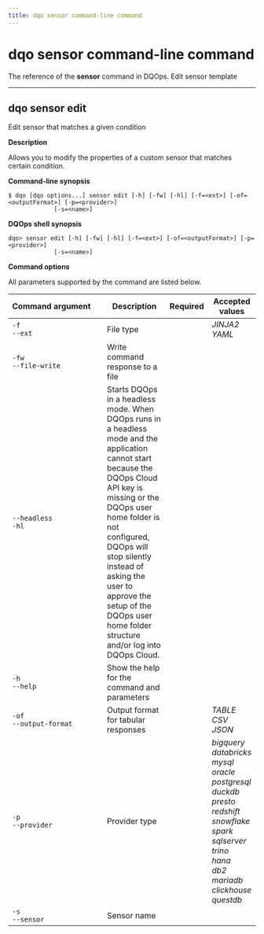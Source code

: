 ```yaml
---
title: dqo sensor command-line command
---
```

# dqo sensor command-line command
The reference of the **sensor** command in DQOps. Edit sensor template



___

## dqo sensor edit

Edit sensor that matches a given condition


**Description**


Allows you to modify the properties of a custom sensor that matches certain condition.




**Command-line synopsis**

```
$ dqo [dqo options...] sensor edit [-h] [-fw] [-hl] [-f=<ext>] [-of=<outputFormat>] [-p=<provider>]
             [-s=<name>]

```

**DQOps shell synopsis**

```
dqo> sensor edit [-h] [-fw] [-hl] [-f=<ext>] [-of=<outputFormat>] [-p=<provider>]
             [-s=<name>]

```



**Command options**

All parameters supported by the command are listed below.

| Command&nbsp;argument&nbsp;&nbsp;&nbsp;&nbsp; | Description | Required | Accepted values |
|-----------------------------------------------|-------------|:-----------------:|-----------------|
|<div id="sensor edit-f" class="no-wrap-code">`-f`</div><div id="sensor edit--ext" class="no-wrap-code">`--ext`</div>|File type| |*JINJA2*<br/>*YAML*<br/>|
|<div id="sensor edit-fw" class="no-wrap-code">`-fw`</div><div id="sensor edit--file-write" class="no-wrap-code">`--file-write`</div>|Write command response to a file| ||
|<div id="sensor edit--headless" class="no-wrap-code">`--headless`</div><div id="sensor edit-hl" class="no-wrap-code">`-hl`</div>|Starts DQOps in a headless mode. When DQOps runs in a headless mode and the application cannot start because the DQOps Cloud API key is missing or the DQOps user home folder is not configured, DQOps will stop silently instead of asking the user to approve the setup of the DQOps user home folder structure and/or log into DQOps Cloud.| ||
|<div id="sensor edit-h" class="no-wrap-code">`-h`</div><div id="sensor edit--help" class="no-wrap-code">`--help`</div>|Show the help for the command and parameters| ||
|<div id="sensor edit-of" class="no-wrap-code">`-of`</div><div id="sensor edit--output-format" class="no-wrap-code">`--output-format`</div>|Output format for tabular responses| |*TABLE*<br/>*CSV*<br/>*JSON*<br/>|
|<div id="sensor edit-p" class="no-wrap-code">`-p`</div><div id="sensor edit--provider" class="no-wrap-code">`--provider`</div>|Provider type| |*bigquery*<br/>*databricks*<br/>*mysql*<br/>*oracle*<br/>*postgresql*<br/>*duckdb*<br/>*presto*<br/>*redshift*<br/>*snowflake*<br/>*spark*<br/>*sqlserver*<br/>*trino*<br/>*hana*<br/>*db2*<br/>*mariadb*<br/>*clickhouse*<br/>*questdb*<br/>|
|<div id="sensor edit-s" class="no-wrap-code">`-s`</div><div id="sensor edit--sensor" class="no-wrap-code">`--sensor`</div>|Sensor name| ||





